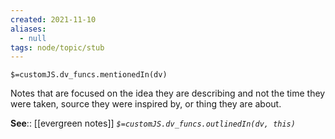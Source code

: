 ```yaml
---
created: 2021-11-10
aliases:
  - null
tags: node/topic/stub
---
```

`$=customJS.dv_funcs.mentionedIn(dv)`

Notes that are focused on the idea they are describing and not the time they were taken, source they were inspired by, or thing they are about.

**See**:: [[evergreen notes]]
*`$=customJS.dv_funcs.outlinedIn(dv, this)`* 

